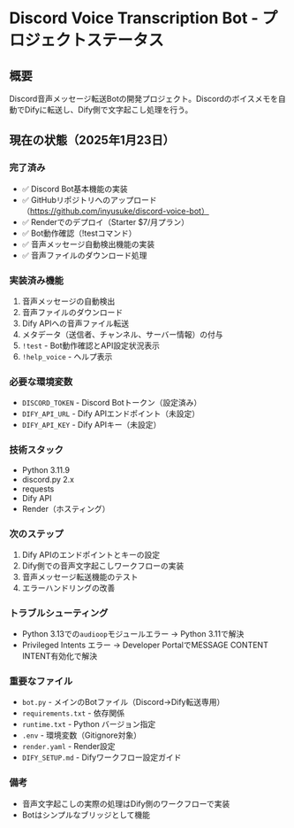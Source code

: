 # Discord Voice Transcription Bot - プロジェクトステータス

## 概要
Discord音声メッセージ転送Botの開発プロジェクト。Discordのボイスメモを自動でDifyに転送し、Dify側で文字起こし処理を行う。

## 現在の状態（2025年1月23日）

### 完了済み
- ✅ Discord Bot基本機能の実装
- ✅ GitHubリポジトリへのアップロード（https://github.com/inyusuke/discord-voice-bot）
- ✅ Renderでのデプロイ（Starter $7/月プラン）
- ✅ Bot動作確認（!testコマンド）
- ✅ 音声メッセージ自動検出機能の実装
- ✅ 音声ファイルのダウンロード処理

### 実装済み機能
1. 音声メッセージの自動検出
2. 音声ファイルのダウンロード
3. Dify APIへの音声ファイル転送
4. メタデータ（送信者、チャンネル、サーバー情報）の付与
5. `!test` - Bot動作確認とAPI設定状況表示
6. `!help_voice` - ヘルプ表示

### 必要な環境変数
- `DISCORD_TOKEN` - Discord Botトークン（設定済み）
- `DIFY_API_URL` - Dify APIエンドポイント（未設定）
- `DIFY_API_KEY` - Dify APIキー（未設定）

### 技術スタック
- Python 3.11.9
- discord.py 2.x
- requests
- Dify API
- Render（ホスティング）

### 次のステップ
1. Dify APIのエンドポイントとキーの設定
2. Dify側での音声文字起こしワークフローの実装
3. 音声メッセージ転送機能のテスト
4. エラーハンドリングの改善

### トラブルシューティング
- Python 3.13での`audioop`モジュールエラー → Python 3.11で解決
- Privileged Intents エラー → Developer PortalでMESSAGE CONTENT INTENT有効化で解決

### 重要なファイル
- `bot.py` - メインのBotファイル（Discord→Dify転送専用）
- `requirements.txt` - 依存関係
- `runtime.txt` - Python バージョン指定
- `.env` - 環境変数（Gitignore対象）
- `render.yaml` - Render設定
- `DIFY_SETUP.md` - Difyワークフロー設定ガイド

### 備考
- 音声文字起こしの実際の処理はDify側のワークフローで実装
- Botはシンプルなブリッジとして機能